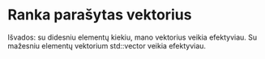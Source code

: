 # Ranka parašytas vektorius
Išvados: su didesniu elementų kiekiu, mano vektorius veikia efektyviau.
Su mažesniu elementų vektorium std::vector veikia efektyviau.
